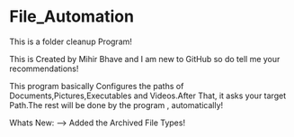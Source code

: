 # File_Automation
This is a  folder cleanup Program!

This is Created by Mihir Bhave and I am new to GitHub so do tell me your recommendations!

This program basically Configures the paths of Documents,Pictures,Executables and Videos.After That, it asks your target Path.The rest will be done by the program , automatically!

Whats New:
-->  Added the Archived File Types!
